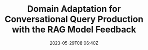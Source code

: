 ---
title: "Domain Adaptation for Conversational Query Production with the RAG Model Feedback"
authors:
- Ante Wang
- Linfeng Song
- Ge Xu
- Jinsong Su
author_notes:
- 
- 
- 
- "通讯作者"
date: "2023-05-29T08:06:40Z"
publishDate: "2025-05-29T08:06:40Z"
publication_types: [direction4]
publication: "**In Proc. of EMNLP 2023 Findings.**"
---